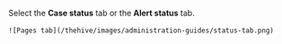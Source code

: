 Select the **Case status** tab or the **Alert status** tab.

    ![Pages tab](/thehive/images/administration-guides/status-tab.png)